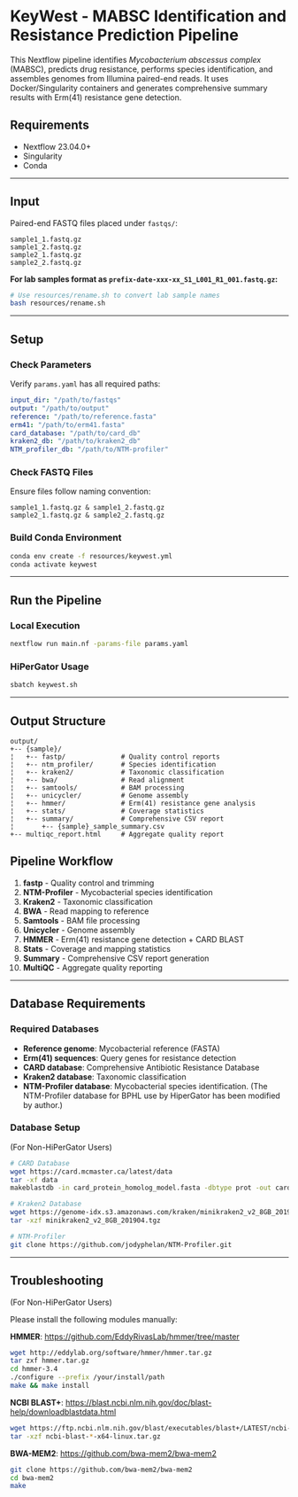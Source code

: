 # KeyWest - MABSC Identification and Resistance Prediction Pipeline

This Nextflow pipeline identifies *Mycobacterium abscessus complex* (MABSC), predicts drug resistance, performs species identification, and assembles genomes from Illumina paired-end reads. It uses Docker/Singularity containers and generates comprehensive summary results with Erm(41) resistance gene detection.

## Requirements
- Nextflow 23.04.0+
- Singularity 
- Conda 

---

## Input

Paired-end FASTQ files placed under `fastqs/`:
```
sample1_1.fastq.gz
sample1_2.fastq.gz
sample2_1.fastq.gz
sample2_2.fastq.gz
```

**For lab samples format as `prefix-date-xxx-xx_S1_L001_R1_001.fastq.gz`:**
```bash
# Use resources/rename.sh to convert lab sample names
bash resources/rename.sh
```

---

## Setup

### Check Parameters
Verify `params.yaml` has all required paths:
```yaml
input_dir: "/path/to/fastqs"
output: "/path/to/output"
reference: "/path/to/reference.fasta"
erm41: "/path/to/erm41.fasta"
card_database: "/path/to/card_db"
kraken2_db: "/path/to/kraken2_db"
NTM_profiler_db: "/path/to/NTM-profiler"
```

### Check FASTQ Files
Ensure files follow naming convention:
```
sample1_1.fastq.gz & sample1_2.fastq.gz
sample2_1.fastq.gz & sample2_2.fastq.gz
```

### Build Conda Environment
```bash
conda env create -f resources/keywest.yml
conda activate keywest
```

---

## Run the Pipeline

### Local Execution
```bash
nextflow run main.nf -params-file params.yaml
```

### HiPerGator Usage
```bash
sbatch keywest.sh
```

---

## Output Structure

```
output/
+-- {sample}/
¦   +-- fastp/              # Quality control reports
¦   +-- ntm_profiler/       # Species identification
¦   +-- kraken2/            # Taxonomic classification
¦   +-- bwa/                # Read alignment
¦   +-- samtools/           # BAM processing
¦   +-- unicycler/          # Genome assembly
¦   +-- hmmer/              # Erm(41) resistance gene analysis
¦   +-- stats/              # Coverage statistics
¦   +-- summary/            # Comprehensive CSV report
¦       +-- {sample}_sample_summary.csv
+-- multiqc_report.html     # Aggregate quality report
```


## Pipeline Workflow

1. **fastp** - Quality control and trimming
2. **NTM-Profiler** - Mycobacterial species identification
3. **Kraken2** - Taxonomic classification
4. **BWA** - Read mapping to reference
5. **Samtools** - BAM file processing
6. **Unicycler** - Genome assembly
7. **HMMER** - Erm(41) resistance gene detection + CARD BLAST
8. **Stats** - Coverage and mapping statistics
9. **Summary** - Comprehensive CSV report generation
10. **MultiQC** - Aggregate quality reporting

---

## Database Requirements

### Required Databases
- **Reference genome**: Mycobacterial reference (FASTA)
- **Erm(41) sequences**: Query genes for resistance detection
- **CARD database**: Comprehensive Antibiotic Resistance Database
- **Kraken2 database**: Taxonomic classification
- **NTM-Profiler database**: Mycobacterial species identification. (The NTM-Profiler database for BPHL use by HiperGator has been modified by author.)

### Database Setup 
(For Non-HiPerGator Users)
```bash
# CARD Database
wget https://card.mcmaster.ca/latest/data
tar -xf data
makeblastdb -in card_protein_homolog_model.fasta -dbtype prot -out card_db

# Kraken2 Database  
wget https://genome-idx.s3.amazonaws.com/kraken/minikraken2_v2_8GB_201904.tgz
tar -xzf minikraken2_v2_8GB_201904.tgz

# NTM-Profiler
git clone https://github.com/jodyphelan/NTM-Profiler.git
```

---

## Troubleshooting

(For Non-HiPerGator Users)

Please install the following modules manually:

**HMMER**: https://github.com/EddyRivasLab/hmmer/tree/master
```bash
wget http://eddylab.org/software/hmmer/hmmer.tar.gz
tar zxf hmmer.tar.gz
cd hmmer-3.4
./configure --prefix /your/install/path
make && make install
```

**NCBI BLAST+**: https://blast.ncbi.nlm.nih.gov/doc/blast-help/downloadblastdata.html
```bash
wget https://ftp.ncbi.nlm.nih.gov/blast/executables/blast+/LATEST/ncbi-blast-*-x64-linux.tar.gz
tar -xzf ncbi-blast-*-x64-linux.tar.gz
```

**BWA-MEM2**: https://github.com/bwa-mem2/bwa-mem2
```bash
git clone https://github.com/bwa-mem2/bwa-mem2
cd bwa-mem2
make
```
